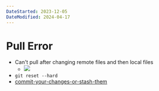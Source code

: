 ```yaml
---
DateStarted: 2023-12-05
DateModified: 2024-04-17
---
```


# Pull Error

- Can't pull after changing remote files and then local files
  - ![](https://cdn.jsdelivr.net/gh/jenniferwonder/bimg/full-stack/z-Pull-Error.png)
- `git reset --hard`
- [commit-your-changes-or-stash-them](https://stackoverflow.com/questions/15745045/how-do-i-resolve-git-saying-commit-your-changes-or-stash-them-before-you-can-me)
